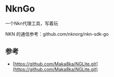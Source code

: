 # NknGo
一个Nkn代理工具，写着玩

NKN 的通信参考：github.com/nknorg/nkn-sdk-go

## 参考
- [https://github.com/Maka8ka/NGLite.git](https://github.com/Maka8ka/NGLite.git)
